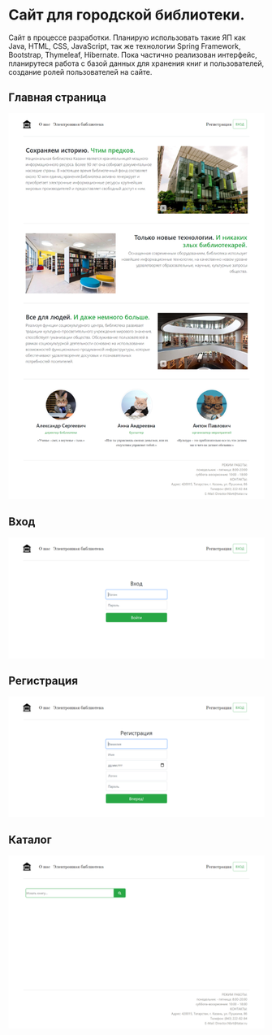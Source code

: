 # Сайт для городской библиотеки.
Сайт в процессе разработки. Планирую использовать такие ЯП как Java, HTML, CSS, JavaScript, так же технологии Spring Framework, Bootstrap, Thymeleaf, Hibernate.
Пока частично реализован интерфейс, планирутеся работа с базой данных для хранения книг и пользователей, создание ролей пользователей на сайте.

## Главная страница
<img src= 'screenshots/home.jpg'>

## Вход
<img src= 'screenshots/login.jpg'>

## Регистрация
<img src= 'screenshots/sign_up.jpg'>

## Каталог
<img src= 'screenshots/catalog.jpg'>
